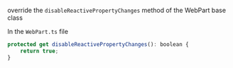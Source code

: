 
override the `disableReactivePropertyChanges` method of the WebPart base class

In the `WebPart.ts` file

```javascript
protected get disableReactivePropertyChanges(): boolean {
	return true;
}

```

